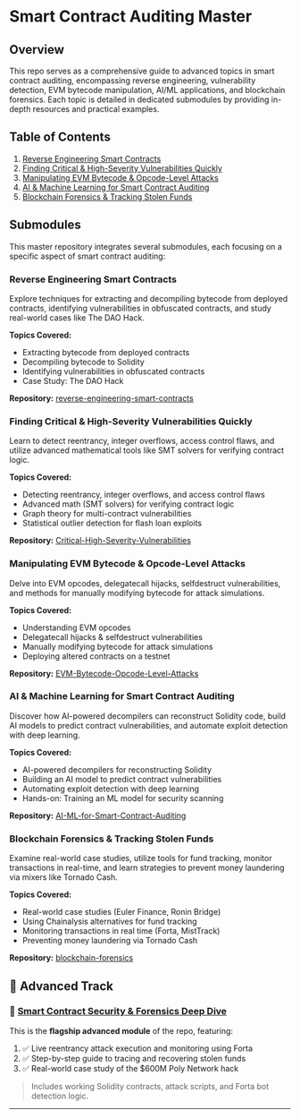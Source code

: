 # Smart Contract Auditing Master

## Overview

This repo serves as a comprehensive guide to advanced topics in smart contract auditing, encompassing reverse engineering, vulnerability detection, EVM bytecode manipulation, AI/ML applications, and blockchain forensics. Each topic is detailed in dedicated submodules by providing in-depth resources and practical examples.

## Table of Contents

1. [Reverse Engineering Smart Contracts](#reverse-engineering-smart-contracts)
2. [Finding Critical & High-Severity Vulnerabilities Quickly](#finding-critical--high-severity-vulnerabilities-quickly)
3. [Manipulating EVM Bytecode & Opcode-Level Attacks](#manipulating-evm-bytecode--opcode-level-attacks)
4. [AI & Machine Learning for Smart Contract Auditing](#ai--machine-learning-for-smart-contract-auditing)
5. [Blockchain Forensics & Tracking Stolen Funds](#blockchain-forensics--tracking-stolen-funds)

## Submodules

This master repository integrates several submodules, each focusing on a specific aspect of smart contract auditing:

### Reverse Engineering Smart Contracts

Explore techniques for extracting and decompiling bytecode from deployed contracts, identifying vulnerabilities in obfuscated contracts, and study real-world cases like The DAO Hack.

**Topics Covered:**

- Extracting bytecode from deployed contracts
- Decompiling bytecode to Solidity
- Identifying vulnerabilities in obfuscated contracts
- Case Study: The DAO Hack

**Repository:** [reverse-engineering-smart-contracts](https://github.com/jason-victor1/reverse-engineering-smart-contracts)

### Finding Critical & High-Severity Vulnerabilities Quickly

Learn to detect reentrancy, integer overflows, access control flaws, and utilize advanced mathematical tools like SMT solvers for verifying contract logic.

**Topics Covered:**

- Detecting reentrancy, integer overflows, and access control flaws
- Advanced math (SMT solvers) for verifying contract logic
- Graph theory for multi-contract vulnerabilities
- Statistical outlier detection for flash loan exploits

**Repository:** [Critical-High-Severity-Vulnerabilities](https://github.com/jason-victor1/Critical-High-Severity-Vulnerabilities)

### Manipulating EVM Bytecode & Opcode-Level Attacks

Delve into EVM opcodes, delegatecall hijacks, selfdestruct vulnerabilities, and methods for manually modifying bytecode for attack simulations.

**Topics Covered:**

- Understanding EVM opcodes
- Delegatecall hijacks & selfdestruct vulnerabilities
- Manually modifying bytecode for attack simulations
- Deploying altered contracts on a testnet

**Repository:** [EVM-Bytecode-Opcode-Level-Attacks](https://github.com/jason-victor1/EVM-Bytecode-Opcode-Level-Attacks)

### AI & Machine Learning for Smart Contract Auditing

Discover how AI-powered decompilers can reconstruct Solidity code, build AI models to predict contract vulnerabilities, and automate exploit detection with deep learning.

**Topics Covered:**

- AI-powered decompilers for reconstructing Solidity
- Building an AI model to predict contract vulnerabilities
- Automating exploit detection with deep learning
- Hands-on: Training an ML model for security scanning

**Repository:** [AI-ML-for-Smart-Contract-Auditing](https://github.com/jason-victor1/AI-ML-for-Smart-Contract-Auditing)

### Blockchain Forensics & Tracking Stolen Funds

Examine real-world case studies, utilize tools for fund tracking, monitor transactions in real-time, and learn strategies to prevent money laundering via mixers like Tornado Cash.

**Topics Covered:**

- Real-world case studies (Euler Finance, Ronin Bridge)
- Using Chainalysis alternatives for fund tracking
- Monitoring transactions in real time (Forta, MistTrack)
- Preventing money laundering via Tornado Cash

**Repository:** [blockchain-forensics](https://github.com/jason-victor1/blockchain-forensics)

## 🧠 Advanced Track  
### 📌 [Smart Contract Security & Forensics Deep Dive](https://github.com/jason-victor1/Smart-Contract-Auditing-Master/blob/main/Smart%20Contract%20Security%20%26%20Forensics%20Deep%20Dive.md)

This is the **flagship advanced module** of the repo, featuring:

1. ✅ Live reentrancy attack execution and monitoring using Forta  
2. ✅ Step-by-step guide to tracing and recovering stolen funds  
3. ✅ Real-world case study of the $600M Poly Network hack  

> Includes working Solidity contracts, attack scripts, and Forta bot detection logic.

---



